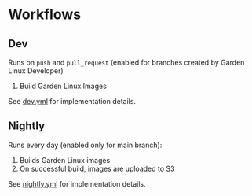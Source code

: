 # Workflows

## Dev
Runs on `push` and `pull_request` (enabled for branches created by Garden Linux Developer)
1. Build Garden Linux Images

See [dev.yml](dev.yml) for implementation details.

## Nightly
Runs every day (enabled only for main branch):

1. Builds Garden Linux images
1. On successful build, images are uploaded to S3

See [nightly.yml](nightly.yml) for implementation details. 

